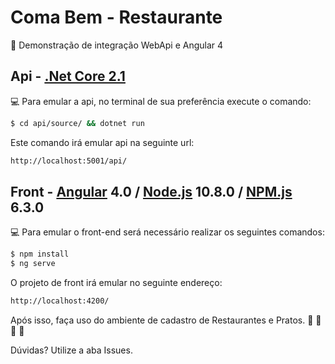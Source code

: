 # Coma Bem - Restaurante
:beginner: Demonstração de integração WebApi e Angular 4

## Api - [.Net Core 2.1](https://www.microsoft.com/net/download/dotnet-core/2.1)
:computer: Para emular a api, no terminal de sua preferência execute o comando:
```sh
$ cd api/source/ && dotnet run
```
Este comando irá emular api na seguinte url: 

```sh
http://localhost:5001/api/
```

## Front - [Angular](https://angular.io/) 4.0 / [Node.js](https://nodejs.org/) 10.8.0 / [NPM.js](https://www.npmjs.com/)  6.3.0
:computer: Para emular o front-end será necessário realizar os seguintes comandos:

```sh
$ npm install 
$ ng serve
```

O projeto de front irá emular no seguinte endereço: 
```sh
http://localhost:4200/
```

Após isso, faça uso do ambiente de cadastro de Restaurantes e Pratos. :spaghetti: :pizza: :fries: :beers:

Dúvidas? Utilize a aba Issues.
